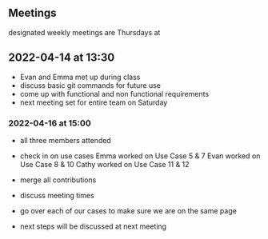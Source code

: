   
## Meetings
designated weekly meetings are Thursdays at 

## 2022-04-14 at 13:30
- Evan and Emma met up during class
- discuss basic git commands for future use
- come up with functional and non functional requirements
- next meeting set for entire team on Saturday

### 2022-04-16 at 15:00
- all three members attended
- check in on use cases
	Emma worked on Use Case 5 & 7
	Evan worked on Use Case 8 & 10
	Cathy worked on Use Case 11 & 12
- merge all contributions
- discuss meeting times 
- go over each of our cases to make sure we are on the same page

- next steps will be discussed at next meeting

